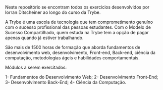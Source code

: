 Neste repositório se encontram todos os exercícios desenvolvidos por Iorran Ditscheiner ao longo do curso da Trybe.

A Trybe é uma escola de tecnologia que tem comprometimento genuíno com o sucesso
profissional das pessoas estudantes. Com o Modelo de Sucesso Compartilhado, quem
estuda na Trybe tem a opção de pagar apenas quando já estiver trabalhando.

São mais de 1500 horas de formação que aborda fundamentos de desenvolvimento
web, desenvolvimento, Front-end, Back-end, ciência da computação, metodologias
ágeis e habilidades comportamentais.

Módulos a serem exercitados:

1- Fundamentos do Desenvolvimento Web;
2- Desenvolvimento Front-End;
3- Desenvolvimento Back-End;
4- Ciência da Computação.
